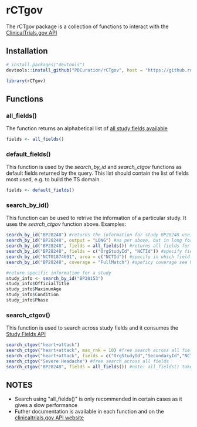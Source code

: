 # rCTgov  
The rCTgov package is a collection of functions to interact with the [ClinicalTrials.gov API](https://clinicaltrials.gov/api/)  

## Installation  
```r
# install.packages("devtools")
devtools::install_github("PDCuration/rCTgov", host = "https://github.roche.com/api/v3")

library(rCTgov)
```

## Functions  

### all_fields()
The function returns an alphabetical list of [all study fields available](https://clinicaltrials.gov/api/info/study_fields_list)  

```r
fields <- all_fields()
```

### default_fields()
This function is used by the *search_by_id* and *search_ctgov* functions as default fields returned by the query. 
This list should contain the list of fields most used, e.g. to build the TS domain.

```r
fields <- default_fields()
```

### search_by_id()
This function can be used to retrive the information of a particular study. It uses the *search_ctgov* function above. 
Examples:

```r
search_by_id("BP28248") #returns the information for study BP28248 useing the default fields defined in default_fields()
search_by_id("BP28248", output = "LONG") #as per above, but in long format
search_by_id("BP28248", fields = all_fields()) #returns all fields for study BP28248 - CAREFUL this will take a while...
search_by_id("BP28248", fields = c("OrgStudyId", "NCTId")) #specify fields wanted to be returned by the query
search_by_id("NCT01874691", area = c("NCTId")) #specify in which field to search
search_by_id("BP28248", coverage = "FullMatch") #speficy coverage see here: https://clinicaltrials.gov/api/gui/ref/expr#coverageOp

#return specific information for a study
study_info <- search_by_id("BP30153")
study_info$OfficialTitle
study_info$MaximumAge
study_info$Condition
study_info$Phase
```

### search_ctgov()
This function is used to search across study fields and it consumes the [Study Fields API](https://clinicaltrials.gov/api/gui/demo/simple_study_fields)

```r
search_ctgov("heart+attack")
search_ctgov("heart+attack", max_rnk = 10) #free search across all fields, max results 10
search_ctgov("heart+attack", fields = c("OrgStudyId","SecondaryId","NCTId")) #specify fields to be returned
search_ctgov("Severe Headache") #free search across all fields
search_ctgov("BP28248", fields = all_fields()) #note: all_fields() takes a long time to run
```

## NOTES  
- Search using "all_fields()" is only recommended in certain cases as it gives a slow performance
- Futher documentation is available in each function and on the [clinicaltrials.gov API website](https://clinicaltrials.gov/api/) 



